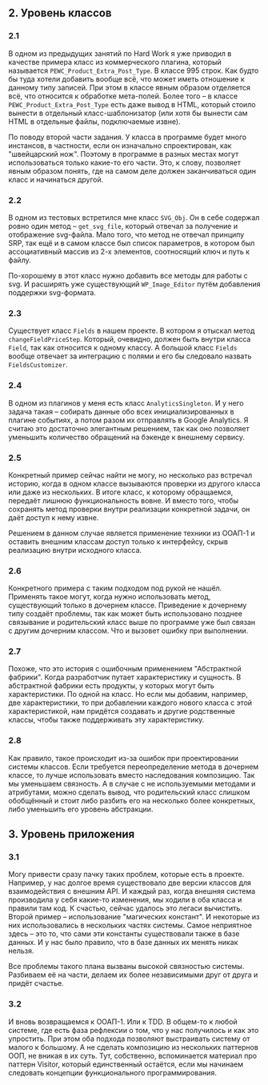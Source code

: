 ## 2. Уровень классов

### 2.1
В одном из предыдущих занятий по Hard Work я уже приводил в качестве примера класс из коммерческого плагина, 
который называется `PEWC_Product_Extra_Post_Type`. В классе 995 строк. Как будто бы туда хотели добавить вообще всё, что
может иметь отношение к данному типу записей. При этом в классе явным образом отделяется всё, что относится к обработке
мета-полей. Более того – в классе `PEWC_Product_Extra_Post_Type` есть даже вывод в HTML, который стоило вынести в отдельный
класс-шаблонизатор (или хотя бы вынести сам HTML в отдельные файлы, подключаемые извне).

По поводу второй части задания. У класса в программе будет много инстансов, в частности, если он изначально спроектирован,
как "швейцарский нож". Поэтому в программе в разных местах могут использоваться только какие-то его части. Это, к слову,
позволяет явным образом понять, где на самом деле должен заканчиваться один класс и начинаться другой.

### 2.2
В одном из тестовых встретился мне класс `SVG_Obj`. Он в себе содержал ровно один метод – `get_svg_file`, который отвечал за 
получение и отображение svg-файла. Мало того, что метод не отвечал принципу SRP, так ещё и в самом классе был список параметров, 
в котором был ассоциативный массив из 2-х элементов, соотносящий ключ и путь к файлу.

По-хорошему в этот класс нужно добавить все методы для работы с svg. И расширять уже существующий `WP_Image_Editor` путём
добавления поддержки svg-формата.

### 2.3
Существует класс `Fields` в нашем проекте. В котором я отыскал метод `changeFieldPriceStep`. Который, очевидно, должен быть
внутри класса `Field`, так как относится к одному классу. А большой класс `Fields` вообще отвечает за интеграцию с полями и 
его бы следовало назвать `FieldsCustomizer`.

### 2.4
В одном из плагинов у меня есть класс `AnalyticsSingleton`. И у него задача такая – собирать данные обо всех инициализированных
в плагине событиях, а потом разом их отправлять в Google Analytics. Я считаю это достаточно элегантным решением, так как
оно позволяет уменьшить количество обращений на бэкенде к внешнему сервису.

### 2.5
Конкретный пример сейчас найти не могу, но несколько раз встречал историю, когда в одном классе вызываются проверки из другого класса
или даже из нескольких. В итоге класс, к которому обращаемся, передаёт лишнюю функциональность вовне. И вместо того, чтобы
сохранять метод проверки внутри реализации конкретной задачи, он даёт доступ к нему извне.

Решением в данном случае является применение техники из ООАП-1 и оставить внешним классам доступ только к интерфейсу, скрыв
реализацию внутри исходного класса.

### 2.6
Конкретного примера с таким подходом под рукой не нашёл. Применять такое могут, когда нужно использовать метод, существующий
только в дочернем классе. Приведение к дочернему типу создаёт проблемы, так как может быть использовано позднее связывание
и родительский класс выше по программе уже был связан с другим дочерним классом. Что и вызовет ошибку при выполнении.

### 2.7
Похоже, что это история с ошибочным применением "Абстрактной фабрики". Когда разработчик путает характеристику и сущность.
В абстрактной фабрики есть продукты, у которых могут быть характеристики. По одной на класс. Но если мы добавим, например,
две характеристики, то при добавлении каждого нового класса с этой характеристикой, нам придётся создавать и другие родственные
классы, чтобы также поддерживать эту характеристику.

### 2.8
Как правило, такое происходит из-за ошибок при проектировании системы классов. 
Если требуется переопределение метода в дочернем классе, то лучше использовать вместо наследования композицию. Так мы уменьшаем связность. 
А в случае с не используемыми методами и атрибутами, можно сделать вывод, что родительский класс слишком обобщённый и стоит
либо разбить его на несколько более конкретных, либо уменьшить его уровень абстракции.

## 3. Уровень приложения

### 3.1
Могу привести сразу пачку таких проблем, которые есть в проекте. Например, у нас долгое время существовало две версии классов
для взаимодействия с внешним API. И каждый раз, когда внешняя система производила у себя какие-то изменения, мы ходили в оба
класса и правили там код. К счастью, сейчас удалось это легаси вычистить.
Второй пример – использование "магических констант". И некоторые из них использовались в нескольких частях системы.
Самое неприятное здесь – это то, что сами эти константы существовали также в базе данных. И у нас было правило, что в базе 
данных их менять никак нельзя.

Все проблемы такого плана вызваны высокой связностью системы. Разбиваем её на части, делаем их более независимыми друг от
друга и придёт счастье.

### 3.2
И вновь возвращаемся к ООАП-1. Или к TDD. В общем-то к любой системе, где есть фаза рефлексии о том, что у нас получилось
и как это упростить. При этом оба подхода позволяют выстраивать систему от малого к большому. А не сделать композицию 
из нескольких паттернов ООП, не вникая в их суть. Тут, собственно, вспоминается материал про паттерн Visitor, который
единственный остаётся, если мы начинаем следовать концепции функционального программирования.